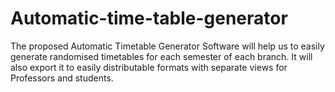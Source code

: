# Automatic-time-table-generator
The proposed Automatic Timetable Generator Software will help us to easily generate randomised timetables for each semester of each branch. It will also export it to easily distributable formats with separate views for Professors and students.
